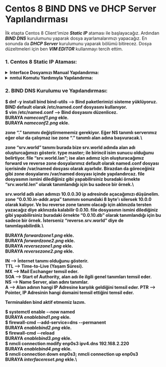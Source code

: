 # Centos 8 BIND DNS ve DHCP Server Yapılandırması

İlk etapta Centos 8 Client'imize ***Static IP*** ataması ile başlayacağız. Ardından ***BIND DNS*** kurulumunu yaparak dosya ayarlamalarımızı yapacağız. En sonunda da ***DHCP Server*** kurulumunu yaparak bölümü bitirecez. Dosya düzeltmeleri için ben ***VIM EDITOR*** kullanmayı tercih ettim.


### 1. Centos 8 Static IP Ataması:

<details>
  
  <b><summary> Interface Dosyamızı Manual Yapılandırma: </summary>
  
  $ ip a komutunu kullanarak <i>Network Interface'lerimizi</i> görüntülüyoruz.\
  BURAYA <i>ipacommend.png</i> ekle.\
  Ben Interface olarak <i>enp0s3</i> kullanıyorum. Şimdi /etc/sysconfig/network-script/ifcfg-enp0s3 komutu ile Interface ayarlarımı düzenlicem.\
  BURAYA <i>interfaceayarlari.png</i> ekle.\
  İlk kurulumda <i>BOOTPROTO</i> default olarak dhcp geliyor. Biz onu none ile değiştiriyoruz. Ayrıca <i>IPADDR, PREFIX, GATEWAY, DNS1</i> değişkenlerimizi manual olarak eklememiz lazım.\
  $ nmcli connection down enp0s3; nmcli connection up enp0s3 --> Bu komut yardımı ile interface yeniden başlat yapıyoruz.\
  $ ip a komutu ile tekrardan istediğimiz IP Adresine ayarladı mı diye kontrol ediyoruz.
  
</details>

<details>
  
  <b><summary> nmtui Komutu Yardımıyla Yapılandırma: </summary>
  - nmtui --> komutunu çalıştırıyoruz.\
  BURAYA <i>nmtui1.png</i> ekle.\
  Edit a connection giriş yapalım.\
  BURAYA <i>nmtui2.png</i> ekle.\
  Gelen pencerede <i>Edit</i> seçeneğini seçelim.\
  BURAYA <i>nmtui3.png</i> ekle.\
  Ardından OK ile burdan çıkış yapalım.\
  $ sudo nmcli connection down enp1s0 && sudo nmcli connection up enp1s0 --> Komutu ile modem interface yeniden başlat yapıyoruz.\
  $ ip a komutu ile değişiklikler kaydedilmiş mi diye kontrol ediyoruz.
  
</details>

### 2. BIND DNS Kurulumu ve Yapılandırması:
$ dnf -y install bind bind-utils --> Bind paketlerimizi sisteme yüklüyoruz.\
<b>BIND</b> default olarak <b>/etc/named.conf</b> dosyasını kullanıyor.\
$ vim /etc/named.conf --> Bind dosyasını düzenlicez.\
BURAYA <i>nameconf1.png</i> ekle.\
BURAYA <i>nameconf2.png</i> ekle.

zone “.” tanımını değiştirmememiz gerekiyor. Eğer NS tanımlı serverımız eğer olur da çalışmaz ise zone “.” tanımlı alan adına başvuracak.\

zone “srv.world” tanımı burada bize srv.world adında alan adı oluşturcağımızı gösterir. type master; ile birincil isim sunucu olduğunu belirtiyor. file “srv.world.lan”; ise alan adımız için oluşturacağımız forward ve reverse zone dosyalarımız default olarak named.conf dosyası içerisinde /var/named dosyası olarak ayarlıdır. Birazdan da göreceğiniz gibi zone dosyalarını /var/named dosyası içinde yapılandırcaz. file dosyasının ismini dilediğiniz gibi yapabilirsiniz buradaki örnekte “srv.world.len” olarak tanımlandığı için bu sadece bir örnek.\

srv.world adlı alan adımızı 10.0.0.30 ip adresinde açacağımızı düşünelim. zone “0.0.10.in-addr.arpa” tanımını sonundaki 8 byte'ı silersek 10.0.0 olarak kalıyor. Ve bu reverse zone tanımı olacağı için aklınızda tersten yazacağız diye aklınızda kalabilir 0.0.10. file dosyasının ismini dilediğiniz gibi yapabilirsiniz buradaki örnekte “0.0.10.db” olarak tanımlandığı için bu sadece bir örnek. İsterseniz “reverse.srv.world” diye de tanımlayabilirdik.\

BURAYA <i>forwardzone1.png</i> ekle.\
BURAYA <i>forwardzone2.png</i> ekle.\
BURAYA <i>reversezone1.png</i> ekle.\
BURAYA <i>reversezone2.png</i> ekle.

IN --> İnternet tanımı olduğunu gösterir.\
TTL --> Time-to-Live (Yaşam Süresi).\
MX --> Mail Exchanger temsil eder.\
SOA --> Start of Authority, alan adı ile ilgili genel tanımları temsil eder.\
NS --> Name Server, alan adını tanımlar.\
A --> Alan adının hangi IP Adresine karşılık geldiğini temsil eder.
PTR --> Pointer, IP Adresinin hangi domaini temsil ettiğini temsil eder.

Terminalden bind aktif etmemiz lazım.

$ systemctl enable --now named\
BURAYA <i>enablebind1.png</i> ekle.\
$ firewall-cmd --add-service=dns --permanent\
BURAYA <i>enablebind2.png</i> ekle.\
$ firewall-cmd --reload\
BURAYA <i>enablebind3.png</i> ekle.\
$ nmcli connection modify enp0s3 ipv4.dns 192.168.2.220\
BURAYA <i>enablebind4.png</i> ekle.\
$ nmcli connection down enp0s3; nmcli connection up enp0s3\
BURAYA <i>interfacereset.png</i> ekle.\


















